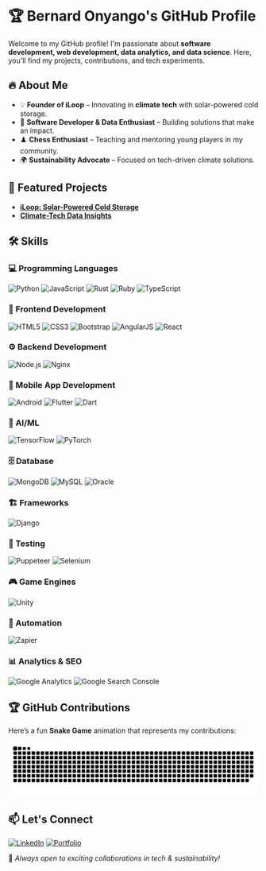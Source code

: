 # 🏆 Bernard Onyango's GitHub Profile

Welcome to my GitHub profile! I'm passionate about **software development, web development, data analytics, and data science**. Here, you'll find my projects, contributions, and tech experiments.  

## 🔥 About Me  
- 💡 **Founder of iLoop** – Innovating in **climate tech** with solar-powered cold storage.  
- 🎯 **Software Developer & Data Enthusiast** – Building solutions that make an impact.  
- ♟️ **Chess Enthusiast** – Teaching and mentoring young players in my community.  
- 🌍 **Sustainability Advocate** – Focused on tech-driven climate solutions.

## 🚀 Featured Projects
- **[iLoop: Solar-Powered Cold Storage](https://iloop-ke.com/)**  
- **[Climate-Tech Data Insights](https://github.com/bernard-onyango/climate-tech-analytics)**

  
## 🛠 Skills  

### 💻 Programming Languages  
![Python](https://img.shields.io/badge/Python-3776AB?style=for-the-badge&logo=python&logoColor=white)  ![JavaScript](https://img.shields.io/badge/JavaScript-F7DF1E?style=for-the-badge&logo=javascript&logoColor=black)  ![Rust](https://img.shields.io/badge/Rust-000000?style=for-the-badge&logo=rust&logoColor=white)  ![Ruby](https://img.shields.io/badge/Ruby-CC342D?style=for-the-badge&logo=ruby&logoColor=white)  ![TypeScript](https://img.shields.io/badge/TypeScript-007ACC?style=for-the-badge&logo=typescript&logoColor=white)  

### 🎨 Frontend Development  
![HTML5](https://img.shields.io/badge/HTML5-E34F26?style=for-the-badge&logo=html5&logoColor=white)  ![CSS3](https://img.shields.io/badge/CSS3-1572B6?style=for-the-badge&logo=css3&logoColor=white)  ![Bootstrap](https://img.shields.io/badge/Bootstrap-7952B3?style=for-the-badge&logo=bootstrap&logoColor=white)  ![AngularJS](https://img.shields.io/badge/AngularJS-E23237?style=for-the-badge&logo=angularjs&logoColor=white)  ![React](https://img.shields.io/badge/React-20232A?style=for-the-badge&logo=react&logoColor=61DAFB)  

### ⚙️ Backend Development  
![Node.js](https://img.shields.io/badge/Node.js-339933?style=for-the-badge&logo=node.js&logoColor=white)  ![Nginx](https://img.shields.io/badge/Nginx-269539?style=for-the-badge&logo=nginx&logoColor=white)  

### 📱 Mobile App Development  
![Android](https://img.shields.io/badge/Android-3DDC84?style=for-the-badge&logo=android&logoColor=white)  ![Flutter](https://img.shields.io/badge/Flutter-02569B?style=for-the-badge&logo=flutter&logoColor=white)  ![Dart](https://img.shields.io/badge/Dart-0175C2?style=for-the-badge&logo=dart&logoColor=white)  

### 🤖 AI/ML  
![TensorFlow](https://img.shields.io/badge/TensorFlow-FF6F00?style=for-the-badge&logo=tensorflow&logoColor=white)  ![PyTorch](https://img.shields.io/badge/PyTorch-EE4C2C?style=for-the-badge&logo=pytorch&logoColor=white)  

### 🗄️ Database  
![MongoDB](https://img.shields.io/badge/MongoDB-4EA94B?style=for-the-badge&logo=mongodb&logoColor=white)  ![MySQL](https://img.shields.io/badge/MySQL-4479A1?style=for-the-badge&logo=mysql&logoColor=white)  ![Oracle](https://img.shields.io/badge/Oracle-F80000?style=for-the-badge&logo=oracle&logoColor=white)  

### 🏗️ Frameworks  
![Django](https://img.shields.io/badge/Django-092E20?style=for-the-badge&logo=django&logoColor=white)  

### 🧪 Testing  
![Puppeteer](https://img.shields.io/badge/Puppeteer-40B5A4?style=for-the-badge&logo=puppeteer&logoColor=white)  ![Selenium](https://img.shields.io/badge/Selenium-43B02A?style=for-the-badge&logo=selenium&logoColor=white)  

### 🎮 Game Engines  
![Unity](https://img.shields.io/badge/Unity-100000?style=for-the-badge&logo=unity&logoColor=white)  

### 🔄 Automation  
![Zapier](https://img.shields.io/badge/Zapier-FF4A00?style=for-the-badge&logo=zapier&logoColor=white)  

### 📊 Analytics & SEO  
![Google Analytics](https://img.shields.io/badge/Google_Analytics-E37400?style=for-the-badge&logo=google-analytics&logoColor=white)  ![Google Search Console](https://img.shields.io/badge/Google_Search_Console-4285F4?style=for-the-badge&logo=google-search-console&logoColor=white)  


## 🏆 GitHub Contributions  
Here’s a fun **Snake Game** animation that represents my contributions:  

![Snake Game](https://github.com/bernard-onyango/bernard-onyango/blob/output/github-contribution-grid-snake.svg)

## 📫 Let's Connect  
[![LinkedIn](https://img.shields.io/badge/LinkedIn-0077B5?style=for-the-badge&logo=linkedin&logoColor=white)](https://www.linkedin.com/in/bernard-onyango-14591b1a1/)  [![Portfolio](https://img.shields.io/badge/Portfolio-FF5722?style=for-the-badge&logo=Google-Chrome&logoColor=white)](https://bernard-onyango.github.io) 

🚀 *Always open to exciting collaborations in tech & sustainability!*  
